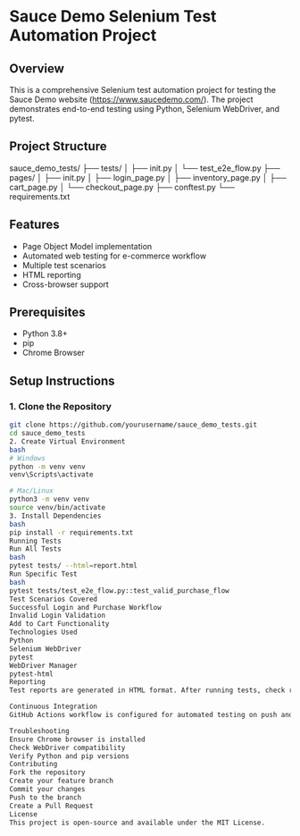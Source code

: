 # Sauce Demo Selenium Test Automation Project  

## Overview  
This is a comprehensive Selenium test automation project for testing the Sauce Demo website (https://www.saucedemo.com/). The project demonstrates end-to-end testing using Python, Selenium WebDriver, and pytest.  

## Project Structure  
sauce_demo_tests/
├── tests/
│ ├── init.py
│ └── test_e2e_flow.py
├── pages/
│ ├── init.py
│ ├── login_page.py
│ ├── inventory_page.py
│ ├── cart_page.py
│ └── checkout_page.py
├── conftest.py
└── requirements.txt



## Features  
- Page Object Model implementation  
- Automated web testing for e-commerce workflow  
- Multiple test scenarios  
- HTML reporting  
- Cross-browser support  

## Prerequisites  
- Python 3.8+  
- pip  
- Chrome Browser  

## Setup Instructions  

### 1. Clone the Repository  
```bash  
git clone https://github.com/yourusername/sauce_demo_tests.git  
cd sauce_demo_tests  
2. Create Virtual Environment
bash
# Windows  
python -m venv venv  
venv\Scripts\activate  

# Mac/Linux  
python3 -m venv venv  
source venv/bin/activate  
3. Install Dependencies
bash
pip install -r requirements.txt  
Running Tests
Run All Tests
bash
pytest tests/ --html=report.html  
Run Specific Test
bash
pytest tests/test_e2e_flow.py::test_valid_purchase_flow  
Test Scenarios Covered
Successful Login and Purchase Workflow
Invalid Login Validation
Add to Cart Functionality
Technologies Used
Python
Selenium WebDriver
pytest
WebDriver Manager
pytest-html
Reporting
Test reports are generated in HTML format. After running tests, check report.html for detailed test results.

Continuous Integration
GitHub Actions workflow is configured for automated testing on push and pull requests.

Troubleshooting
Ensure Chrome browser is installed
Check WebDriver compatibility
Verify Python and pip versions
Contributing
Fork the repository
Create your feature branch
Commit your changes
Push to the branch
Create a Pull Request
License
This project is open-source and available under the MIT License.

